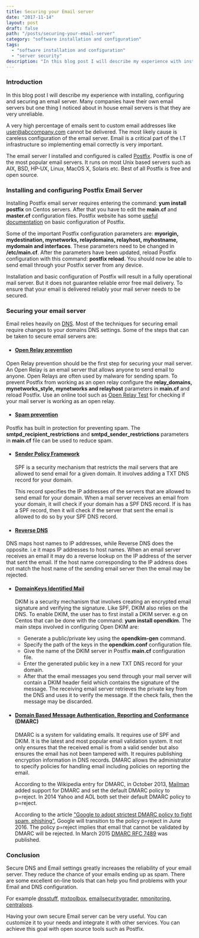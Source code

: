 ```yaml
---
title: Securing your Email server
date: "2017-11-14"
layout: post
draft: false
path: "/posts/securing-your-email-server"
category: "software installation and configuration"
tags:
  - "software installation and configuration"
  - "server security"
description: "In this blog post I will describe my experience with installing, configuring and securing an email server. Many companies have their own email servers but one thing I noticed about in house email servers is that they are very unreliable."
---
```


### Introduction
In this blog post I will describe my experience with installing, configuring and securing an email server. Many companies have their own email servers but one thing I noticed about in house email servers is that they are very unreliable.

A very high percentage of emails sent to custom email addresses like user@abccompany.com cannot be delivered. The most likely cause is careless configuration of the email server. Email is a critical part of the I.T infrastructure so implementing email correctly is very important.

The email server I installed and configured is called [Postfix](http://www.postfix.org/). Postfix is one of the most popular email servers. It runs on most Unix based servers such as AIX, BSD, HP-UX, Linux, MacOS X, Solaris etc. Best of all Postfix is free and open source.

### Installing and configuring Postfix Email Server
Installing Postfix email server requires entering the command: **yum install postfix** on Centos servers. After that you have to edit the **main.cf** and **master.cf** configuration files. Postfix website has some [useful documentation](http://www.postfix.org/BASIC_CONFIGURATION_README.html) on basic configuration of Postfix.

Some of the important Postfix configuration parameters are: **myorigin, mydestination, mynetworks, relaydomains, relayhost, myhostname, mydomain and interfaces**. These parameters need to be changed in **/etc/main.cf**. After the parameters have been updated, reload Postfix configuration with this command: **postfix reload**. You should now be able to send email through your Postfix server from any device.

Installation and basic configuration of Postfix will result in a fully operational mail server. But it does not guarantee reliable error free mail delivery. To ensure that your email is delivered reliably your mail server needs to be secured.

### Securing your email server
Email relies heavily on [DNS](http://en.wikipedia.org/wiki/Domain_Name_System). Most of the techniques for securing email require changes to your domains DNS settings. Some of the steps that can be taken to secure email servers are:

* #### [Open Relay prevention](http://en.wikipedia.org/wiki/Open_mail_relay)
Open Relay prevention should be the first step for securing your mail server. An Open Relay is an email server that allows anyone to send email to anyone. Open Relays are often used by malware for sending spam. To prevent Postfix from working as an open relay configure the **relay_domains, mynetworks_style, mynetworks and relayhost** parameters in **main.cf** and reload Postfix. Use an online tool such as [Open Relay Test](https://mxtoolbox.com/diagnostic.aspx) for checking if your mail server is working as an open relay.

* #### [Spam prevention](http://en.wikipedia.org/wiki/Spamming)
Postfix has built in protection for preventing spam. The **smtpd_recipient_restrictions** and **smtpd_sender_restrictions** parameters in **main.cf** file can be used to reduce spam.
* #### [Sender Policy Framework](http://en.wikipedia.org/wiki/Sender_Policy_Framework)
  SPF is a security mechanism that restricts the mail servers that are allowed to send email for a given domain. It involves adding a TXT DNS record for your domain.

  This record specifies the IP addresses of the servers that are allowed to send email for your domain. When a mail server receives an email from your domain, it will check if your domain has a SPF DNS record. If is has a SPF record, then it will check if the server that sent the email is allowed to do so by your SPF DNS record.

* #### [Reverse DNS](http://en.wikipedia.org/wiki/Reverse_DNS_lookup)
DNS maps host names to IP addresses, while Reverse DNS does the opposite. i.e it maps IP addresses to host names. When an email server receives an email it may do a reverse lookup on the IP address of the server that sent the email. If the host name corresponding to the IP address does not match the host name of the sending email server then the email may be rejected.

* #### [DomainKeys Identified Mail](http://www.dkim.org)
  DKIM is a security mechanism that involves creating an encrypted email signature and verifying the signature. Like SPF, DKIM also relies on the DNS. To enable DKIM, the user has to first install a DKIM server. e.g on Centos that can be done with the command: **yum install opendkim**. The main steps involved in configuring Open DKIM are:

  * Generate a public/private key using the **opendkim-gen** command.
  * Specify the path of the keys in the **opendkim.conf** configuration file.
  * Give the name of the DKIM server in Postfix **main.cf** configuration file.
  * Enter the generated public key in a new TXT DNS record for your domain.
  * After that the email messages you send through your mail server will contain a DKIM header field which contains the signature of the message. The receiving email server retrieves the private key from the DNS and uses it to verify the message. If the check fails, then the message may be discarded.

* #### [Domain Based Message Authentication, Reporting and Conformance](https://en.wikipedia.org/wiki/DMARC) (DMARC)
  DMARC is a system for validating emails. It requires use of SPF and DKIM. It is the latest and most popular email validation system. It not only ensures that the received email is from a valid sender but also ensures the email has not been tampered with. It requires publishing encryption information in DNS records. DMARC allows the administrator to specify policies for handling email including policies on reporting the email.

  According to the Wikipedia entry for DMARC, in October 2013, [Mailman](http://www.gnu.org/software/mailman/features.html) added support for DMARC and set the default DMARC policy to p=reject. In 2014 Yahoo and AOL both set their default DMARC policy to p=reject.

  According to the article ["Google to adopt strictest DMARC policy to fight spam, phishing"](http://searchsecurity.techtarget.com/news/4500256096/Google-to-adopt-strictest-DMARC-policy-to-fight-spam-phishing?src=itke+disc), Google will transition to the policy p=reject in June 2016. The policy p=reject implies that email that cannot be validated by DMARC will be rejected. In March 2015 [DMARC RFC 7489](https://tools.ietf.org/html/rfc7489) was published.

### Conclusion
Secure DNS and Email settings greatly increases the reliability of your email server. They reduce the chance of your emails ending up as spam. There are some excellent on-line tools that can help you find problems with your Email and DNS configuration.

For example [dnsstuff](http://dnsstuff.com), [mxtoolbox](http://mxtoolbox.com), [emailsecuritygrader](https://www.emailsecuritygrader.com), [nmonitoring](http://www.nmonitoring.com), [centralops](http://centralops.net).

Having your own secure Email server can be very useful. You can customize it to your needs and integrate it with other services. You can achieve this goal with open source tools such as Postfix.
